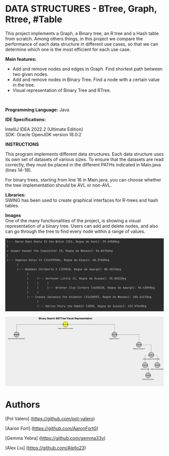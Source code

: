 # DATA STRUCTURES - BTree, Graph, Rtree, #Table

This project implements a Graph, a Binary tree, an R tree and a Hash table from scratch. Among others things, in this project we compare the performance of each data structure in different use cases, so that we can determine which one is the most efficient for each use case.

**Main features:** 
- Add and remove nodes and edges in Graph. Find shortest path between two given nodes. 
- Add and remove nodes in Binary Tree. Find a node with a certain value in the tree. 
- Visual representation of Binary Tree and RTree.

<br>

**Programming Language:** Java

**IDE Specifications:**

IntelliJ IDEA 2022.2 (Ultimate Edition)  
SDK: Oracle OpenJDK version 18.0.2

**INSTRUCTIONS**

This program implements different data structures. Each data structure uses its own set of datasets of various sizes. To ensure that the datasets are read correctly, they must be placed in the different PATHs indicated in Main.java (lines 14-18).

For binary trees, starting from line 16 in Main.java, you can choose whether the tree implementation should be AVL or non-AVL.

**Libraries:**  
SWING has been used to create graphical interfaces for R-trees and hash tables.

**Images**   
One of the many functionalities of the project, is showing a visual representation of a binary tree. Users can add and delete nodes, and also can go through the tree to find every node within a range of values. 

![Alt text](images/tree1.png)


![Alt text](images/tree2.png)

# Authors
[Pol Valero] (https://github.com/pol-valero)

[Aaron Fort] (https://github.com/AaronFortG)

[Gemma Yebra] (https://github.com/gemma33y)

[Alex Liu] (https://github.com/Alello23)